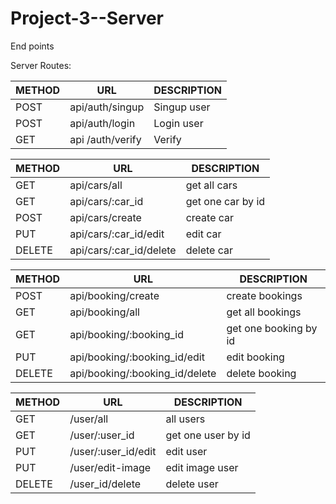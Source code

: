 # Project-3--Server

End points

Server Routes:

| METHOD     |        URL               | DESCRIPTION              
|-------|--------------------------|--------------------|
|POST   | api/auth/singup            |  Singup user |
|POST |    api/auth/login             | Login user|
|GET |     api /auth/verify      | Verify |


| METHOD     |         URL          | DESCRIPTION              
|-------|--------------------------|--------------------
|GET   | api/cars/all        |  get all cars |
|GET   | api/cars/:car_id        |  get one car by id|
|POST   | api/cars/create        |  create car|
|PUT   | api/cars/:car_id/edit        |  edit car|
|DELETE   | api/cars/:car_id/delete      |  delete car|

| METHOD     |         URL          | DESCRIPTION              
|-------|--------------------------|--------------------|
|POST   | api/booking/create      |  create bookings|
|GET   | api/booking/all      |  get all bookings|
|GET   | api/booking/:booking_id      |  get one booking by id|
|PUT   | api/booking/:booking_id/edit    |edit booking|
|DELETE   | api/booking/:booking_id/delete    |delete booking|

| METHOD  |            URL             | DESCRIPTION              
|-------|--------------------------|--------------------|
|GET      | /user/all                  |  all users          |
|GET      | /user/:user_id             |  get one user by id |
|PUT     | /user/:user_id/edit        |  edit user          |
|PUT     | /user/edit-image          |  edit image user    |
|DELETE     | /user_id/delete        |  delete user        |

